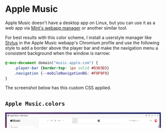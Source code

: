 # Apple Music

Apple Music doesn't have a desktop app on Linux, but you can use it as a web app
via [Mint's webapp manager](https://github.com/linuxmint/webapp-manager) or
another similar tool.

For best results with this color scheme, I install a userstyle manager like
[Stylus](https://add0n.com/stylus.html) in the Apple Music webapp's Chromium
profile and use the following style to add a border above the player bar and
make the navigation menu a consistent background when the window is narrow:

```css
@-moz-document domain("music.apple.com") {
	.player-bar {border-top: 1px solid #D3D3D3}
	.navigation {--mobileNavigationBG: #F9F9F9}
}
```

The screenshot below has this custom CSS applied.

## `Apple Music.colors`

![](apple-music.png)
